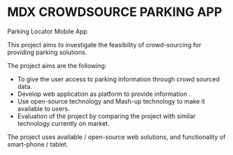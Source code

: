 # MDX CROWDSOURCE PARKING APP

Parking Locator Mobile App

This project aims to investigate the feasibility of crowd-sourcing for providing parking solutions.

The project aims are the following:

* To give the user access to parking information through crowd sourced data.
* Develop web application as platform to provide information .
* Use open-source technology and Mash-up technology to make it available to users.
* Evaluation of the project by comparing the project with similar technology currently on market.



The project uses available / open-source web solutions, and functionality of smart-phone / tablet.  
